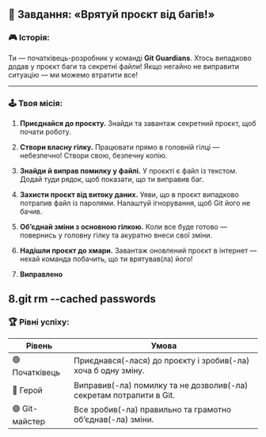 
## 🧩 **Завдання: «Врятуй проєкт від багів!»**

### 🎮 Історія:

Ти — початківець-розробник у команді **Git Guardians**. Хтось випадково додав у проєкт баги та секретні файли! Якщо негайно не виправити ситуацію — ми можемо втратити все!

---

### 🕹️ Твоя місія:

1. **Приєднайся до проєкту.**
   Знайди та завантаж секретний проєкт, щоб почати роботу.

2. **Створи власну гілку.**
   Працювати прямо в головній гілці — небезпечно! Створи свою, безпечну копію.

3. **Знайди й виправ помилку у файлі.**
   У проєкті є файл із текстом. Додай туди рядок, щоб показати, що ти виправив баг.

4. **Захисти проєкт від витоку даних.**
   Уяви, що в проєкт випадково потрапив файл із паролями. Налаштуй ігнорування, щоб Git його не бачив.

5. **Об’єднай зміни з основною гілкою.**
   Коли все буде готово — повернись у головну гілку та акуратно внеси свої зміни.

6. **Надішли проєкт до хмари.**
   Завантаж оновлений проєкт в інтернет — нехай команда побачить, що ти врятував(ла) його!
7. **Виправлено**

8.git rm --cached passwords
---

### 🏆 Рівні успіху:

| Рівень         | Умова                                                               |
| -------------- | ------------------------------------------------------------------- |
| 🟢 Початківець | Приєднався(-лася) до проєкту і зробив(-ла) хоча б одну зміну.       |
| 🔵 Герой       | Виправив(-ла) помилку та не дозволив(-ла) секретам потрапити в Git. |
| 🟣 Git-майстер | Все зробив(-ла) правильно та грамотно об’єднав(-ла) зміни.          |
